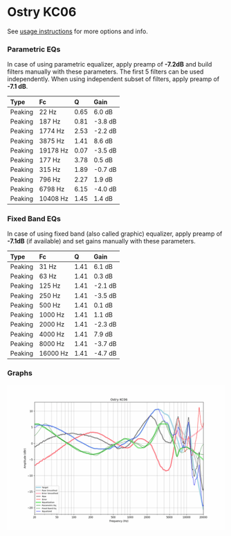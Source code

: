 # Ostry KC06
See [usage instructions](https://github.com/jaakkopasanen/AutoEq#usage) for more options and info.

### Parametric EQs
In case of using parametric equalizer, apply preamp of **-7.2dB** and build filters manually
with these parameters. The first 5 filters can be used independently.
When using independent subset of filters, apply preamp of **-7.1 dB**.

| Type    | Fc       |    Q | Gain    |
|:--------|:---------|:-----|:--------|
| Peaking | 22 Hz    | 0.65 | 6.0 dB  |
| Peaking | 187 Hz   | 0.81 | -3.8 dB |
| Peaking | 1774 Hz  | 2.53 | -2.2 dB |
| Peaking | 3875 Hz  | 1.41 | 8.6 dB  |
| Peaking | 19178 Hz | 0.07 | -3.5 dB |
| Peaking | 177 Hz   | 3.78 | 0.5 dB  |
| Peaking | 315 Hz   | 1.89 | -0.7 dB |
| Peaking | 796 Hz   | 2.27 | 1.9 dB  |
| Peaking | 6798 Hz  | 6.15 | -4.0 dB |
| Peaking | 10408 Hz | 1.45 | 1.4 dB  |

### Fixed Band EQs
In case of using fixed band (also called graphic) equalizer, apply preamp of **-7.1dB**
(if available) and set gains manually with these parameters.

| Type    | Fc       |    Q | Gain    |
|:--------|:---------|:-----|:--------|
| Peaking | 31 Hz    | 1.41 | 6.1 dB  |
| Peaking | 63 Hz    | 1.41 | 0.3 dB  |
| Peaking | 125 Hz   | 1.41 | -2.1 dB |
| Peaking | 250 Hz   | 1.41 | -3.5 dB |
| Peaking | 500 Hz   | 1.41 | 0.1 dB  |
| Peaking | 1000 Hz  | 1.41 | 1.1 dB  |
| Peaking | 2000 Hz  | 1.41 | -2.3 dB |
| Peaking | 4000 Hz  | 1.41 | 7.9 dB  |
| Peaking | 8000 Hz  | 1.41 | -3.7 dB |
| Peaking | 16000 Hz | 1.41 | -4.7 dB |

### Graphs
![](./Ostry%20KC06.png)